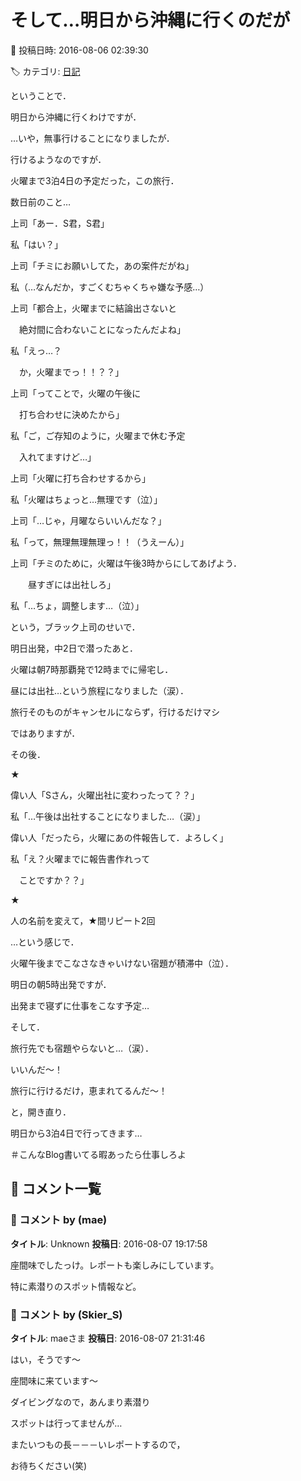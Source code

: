 # そして…明日から沖縄に行くのだが

📅 投稿日時: 2016-08-06 02:39:30

🏷️ カテゴリ: [日記](cc4b5682fb7b8b144980957a978653fb0.md)

ということで．


明日から沖縄に行くわけですが．





…いや，無事行けることになりましたが．


行けるようなのですが．





火曜まで3泊4日の予定だった，この旅行．


数日前のこと…





上司「あー．S君，S君」





私「はい？」





上司「チミにお願いしてた，あの案件だがね」





私（…なんだか，すごくむちゃくちゃ嫌な予感…）





上司「都合上，火曜までに結論出さないと


　絶対間に合わないことになったんだよね」





私「えっ…？


　か，火曜までっ！！？？」





上司「ってことで，火曜の午後に


　打ち合わせに決めたから」





私「ご，ご存知のように，火曜まで休む予定


　入れてますけど…」





上司「火曜に打ち合わせするから」





私「火曜はちょっと…無理です（泣）」





上司「…じゃ，月曜ならいいんだな？」





私「って，無理無理無理っ！！（うえーん）」





上司「チミのために，火曜は午後3時からにしてあげよう．


　　昼すぎには出社しろ」





私「…ちょ，調整します…（泣）」





という，ブラック上司のせいで．





明日出発，中2日で潜ったあと．


火曜は朝7時那覇発で12時までに帰宅し．


昼には出社…という旅程になりました（涙）．





旅行そのものがキャンセルにならず，行けるだけマシ


ではありますが．





その後．


★


偉い人「Sさん，火曜出社に変わったって？？」





私「…午後は出社することになりました…（涙）」





偉い人「だったら，火曜にあの件報告して．よろしく」





私「え？火曜までに報告書作れって


　ことですか？？」


★


人の名前を変えて，★間リピート2回





…という感じで．


火曜午後までこなさなきゃいけない宿題が積滞中（泣）．





明日の朝5時出発ですが．


出発まで寝ずに仕事をこなす予定…


そして．


旅行先でも宿題やらないと…（涙）．





いいんだ～！


旅行に行けるだけ，恵まれてるんだ～！





と，開き直り．


明日から3泊4日で行ってきます…





＃こんなBlog書いてる暇あったら仕事しろよ

## 💬 コメント一覧

### 💬 コメント by (mae)
**タイトル**: Unknown
**投稿日**: 2016-08-07 19:17:58

座間味でしたっけ。レポートも楽しみにしています。

特に素潜りのスポット情報など。

### 💬 コメント by (Skier_S)
**タイトル**: maeさま
**投稿日**: 2016-08-07 21:31:46

はい，そうです～

座間味に来ています～



ダイビングなので，あんまり素潜り

スポットは行ってませんが…

またいつもの長－－－いレポートするので，

お待ちください(笑)

